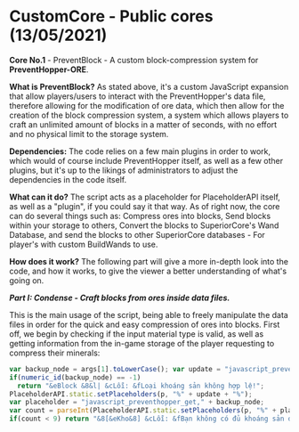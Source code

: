 # CustomCore - Public cores (13/05/2021)

**Core No.1** - PreventBlock - A custom block-compression system for **PreventHopper-ORE**.

**What is PreventBlock?** As stated above, it's a custom JavaScript expansion that
allow players/users to interact with the PreventHopper's data file, therefore allowing
for the modification of ore data, which then allow for the creation of the block
compression system, a system which allows players to craft an unlimited amount of blocks
in a matter of seconds, with no effort and no physical limit to the storage system.

**Dependencies:** The code relies on a few main plugins in order to work, which would of
course include PreventHopper itself, as well as a few other plugins, but it's up to the
likings of administrators to adjust the dependencies in the code itself.

**What can it do?** The script acts as a placeholder for PlaceholderAPI itself, as well as
a "plugin", if you could say it that way. As of right now, the core can do several things
such as: Compress ores into blocks, Send blocks within your storage to others, Convert
the blocks to SuperiorCore's Wand Database, and send the blocks to other SuperiorCore
databases - For player's with custom BuildWands to use.

**How does it work?** The following part will give a more in-depth look into the code, and
how it works, to give the viewer a better understanding of what's going on.

***Part I: Condense - Craft blocks from ores inside data files.***

This is the main usage of the script, being able to freely manipulate the data files in order
for the quick and easy compression of ores into blocks. First off, we begin by checking if
the input material type is valid, as well as getting information from the in-game storage
of the player requesting to compress their minerals:
```javascript
var backup_node = args[1].toLowerCase(); var update = "javascript_preventhopper_update";
if(numeric_id(backup_node) == -1)
  return "&eBlock &8&l| &cLỗi: &fLoại khoáng sản không hợp lệ!";
PlaceholderAPI.static.setPlaceholders(p, "%" + update + "%");
var placeholder = "javascript_preventhopper_get," + backup_node;
var count = parseInt(PlaceholderAPI.static.setPlaceholders(p, "%" + placeholder + "%"));
if(count < 9) return "&8[&eKho&8] &cLỗi: &fBạn không có đủ khoáng sản để thực hiện nén khối!";
```
